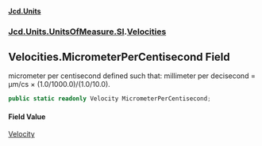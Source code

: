 #### [Jcd.Units](index 'index')
### [Jcd.Units.UnitsOfMeasure.SI](Jcd.Units.UnitsOfMeasure.SI 'Jcd.Units.UnitsOfMeasure.SI').[Velocities](Velocities 'Jcd.Units.UnitsOfMeasure.SI.Velocities')

## Velocities.MicrometerPerCentisecond Field

micrometer per centisecond defined such that: millimeter per decisecond = μm/cs × (1.0/1000.0)/(1.0/10.0).

```csharp
public static readonly Velocity MicrometerPerCentisecond;
```

#### Field Value
[Velocity](Velocity 'Jcd.Units.UnitTypes.Velocity')